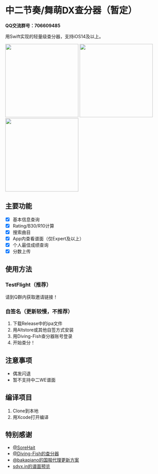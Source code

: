# 中二节奏/舞萌DX查分器（暂定）
**QQ交流群号：706609485**

用Swift实现的轻量级查分器，支持iOS14及以上。

<p>
<img src="https://raw.githubusercontent.com/Louiswu2011/chafenqi/main/Screenshot/newHome.PNG" width="230">
<img src="https://raw.githubusercontent.com/Louiswu2011/chafenqi/main/Screenshot/ratingDetail.PNG" width="230">
<img src="https://raw.githubusercontent.com/Louiswu2011/chafenqi/main/Screenshot/newRecent.PNG" width="230">
  </p>

## 主要功能
- [x] 基本信息查询
- [x] Rating/B30/R10计算
- [x] 搜索曲目
- [x] App内查看谱面（仅Expert及以上）
- [x] 个人最佳成绩查询
- [x] 分数上传
## 使用方法
### TestFlight（推荐）
请到Q群内获取邀请链接！
### 自签名（更新较慢，不推荐）
1. 下载Release中的ipa文件
2. 用Altstore或其他自签方式安装
3. 用Diving-Fish查分器账号登录
4. 开始查分！
## 注意事项
- 偶发闪退
- 暂不支持中二WE谱面
## 编译项目
1. Clone到本地
2. 用Xcode打开编译
## 特别感谢
- [@SoreHait](https://github.com/SoreHait)
- [@Diving-Fish的查分器](https://github.com/Diving-Fish/maimaidx-prober)
- [@bakapiano的国服代理更新方案](https://github.com/bakapiano/maimaidx-prober-proxy-updater)
- [sdvx.in的谱面预览](https://sdvx.in)
